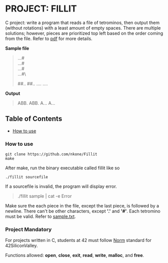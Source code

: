 # PROJECT: FILLIT
C project: write a program that reads a file of tetrominos, then output them (without rotations) with a least amount of empty spaces. There are multiple solutions; however, pieces are prioritized top left based on the order coming from the file. Refer to [pdf][pdf] for more details.

[pdf]:https://github.com/nkone/Fillit/blob/master/fillit.pdf

**Sample file**
>.\.\.#\
.\.\.#\
.\.\.#\
.\.\.#\
>
>\##.\.
>\##.\.
>.\.\.\.
>.\.\.\.

**Output**
>ABB\.
>ABB\.
>A.\.\.
>A.\.\.

## Table of Contents
* [How to use](#how)

### How to use
```
git clone https://github.com/nkone/Fillit
make
```
After make, run the binary executable called fillit like so
```
./fillit sourcefile
```
If a sourcefile is invalid, the program will display error.

>./fillit sample | cat -e
>Error

Make sure the each piece in the file, except the last piece, is followed by a newline. There can't be other characters, except **'.'** and **'#'**. Each tetromino must be valid. Refer to [sample.txt][sample].

[sample]:https://github.com/nkone/Fillit/blob/master/sample.txt

### Project Mandatory
For projects written in C, students at 42 must follow [Norm][norm] standard for 42SiliconValley.

Functions allowed: **open**, **close**, **exit**, **read**, **write**, **malloc**, and **free**.


[norm]:https://github.com/nkone/Fillit/blob/master/norme.en.pdf
